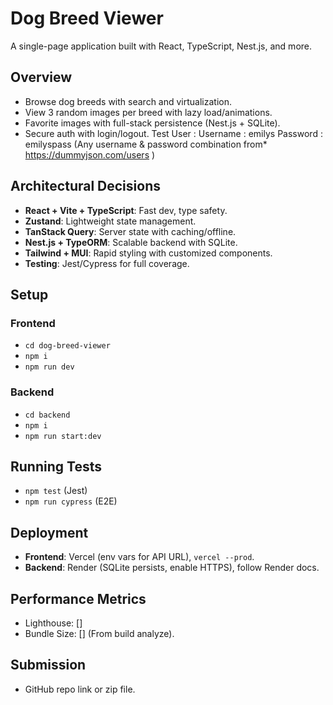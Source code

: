 # Dog Breed Viewer

A single-page application built with React, TypeScript, Nest.js, and more.

## Overview
- Browse dog breeds with search and virtualization.
- View 3 random images per breed with lazy load/animations.
- Favorite images with full-stack persistence (Nest.js + SQLite).
- Secure auth with login/logout. 
    Test User : 
     Username : emilys
     Password : emilyspass
     (Any username & password combination from*      https://dummyjson.com/users )


## Architectural Decisions
- **React + Vite + TypeScript**: Fast dev, type safety.
- **Zustand**: Lightweight state management.
- **TanStack Query**: Server state with caching/offline.
- **Nest.js + TypeORM**: Scalable backend with SQLite.
- **Tailwind + MUI**: Rapid styling with customized components.
- **Testing**: Jest/Cypress for full coverage.

## Setup
### Frontend
- `cd dog-breed-viewer`
- `npm i`
- `npm run dev`[](http://localhost:5173)

### Backend
- `cd backend`
- `npm i`
- `npm run start:dev`[](http://localhost:3001)

## Running Tests
- `npm test` (Jest)
- `npm run cypress` (E2E)

## Deployment
- **Frontend**: Vercel (env vars for API URL), `vercel --prod`.
- **Backend**: Render (SQLite persists, enable HTTPS), follow Render docs.

## Performance Metrics
- Lighthouse: [] 
- Bundle Size: [] (From build analyze).

## Submission
- GitHub repo link or zip file.